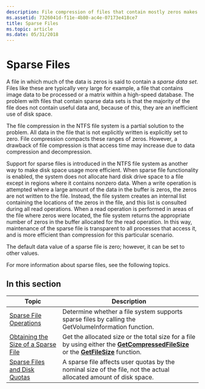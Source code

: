 ```yaml
---
description: File compression of files that contain mostly zeros makes efficient use of disk space.
ms.assetid: 7326041d-f11e-4b80-ac4e-07173e418ce7
title: Sparse Files
ms.topic: article
ms.date: 05/31/2018
---
```


# Sparse Files

A file in which much of the data is zeros is said to contain a *sparse data set*. Files like these are typically very large for example, a file that contains image data to be processed or a matrix within a high-speed database. The problem with files that contain sparse data sets is that the majority of the file does not contain useful data and, because of this, they are an inefficient use of disk space.

The file compression in the NTFS file system is a partial solution to the problem. All data in the file that is not explicitly written is explicitly set to zero. File compression compacts these ranges of zeros. However, a drawback of file compression is that access time may increase due to data compression and decompression.

Support for sparse files is introduced in the NTFS file system as another way to make disk space usage more efficient. When sparse file functionality is enabled, the system does not allocate hard disk drive space to a file except in regions where it contains nonzero data. When a write operation is attempted where a large amount of the data in the buffer is zeros, the zeros are not written to the file. Instead, the file system creates an internal list containing the locations of the zeros in the file, and this list is consulted during all read operations. When a read operation is performed in areas of the file where zeros were located, the file system returns the appropriate number of zeros in the buffer allocated for the read operation. In this way, maintenance of the sparse file is transparent to all processes that access it, and is more efficient than compression for this particular scenario.

The default data value of a sparse file is zero; however, it can be set to other values.

For more information about sparse files, see the following topics.

## In this section



| Topic                                                                                     | Description                                                                                                                                                                                   |
|-------------------------------------------------------------------------------------------|-----------------------------------------------------------------------------------------------------------------------------------------------------------------------------------------------|
| [Sparse File Operations](sparse-file-operations.md)<br/>                           | Determine whether a file system supports sparse files by calling the GetVolumeInformation function.<br/>                                                                                |
| [Obtaining the Size of a Sparse File](obtaining-the-size-of-a-sparse-file.md)<br/> | Get the allocated size or the total size for a file by using either the [**GetCompressedFileSize**](/windows/desktop/api/fileapi/nf-fileapi-getcompressedfilesizea) or the [**GetFileSize**](/windows/desktop/api/FileAPI/nf-fileapi-getfilesize) function.<br/> |
| [Sparse Files and Disk Quotas](sparse-files-and-disk-quota.md)<br/>                | A sparse file affects user quotas by the nominal size of the file, not the actual allocated amount of disk space.<br/>                                                                  |



 

 

 




